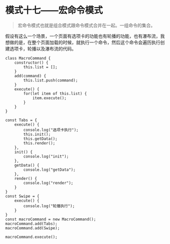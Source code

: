 # 模式十七——宏命令模式

> 宏命令模式也就是组合模式跟命令模式合并在一起。一组命令的集合。
>

假设有这么一个场景，一个页面有选项卡的功能也有轮播的功能，也有瀑布流，我想做的是，在整个页面加载的时候，就执行一个命令，然后这个命令会遍历执行创建选项卡，轮播以及瀑布流的代码。

```
class MacroCommand {
	constructor() {
		this.list = [];
	}
	add(command) {
		this.list.push(command);
	}
	execute() {
		for(let item of this.list) {
			item.execute();
		}
	}
}

const Tabs = {
	execute() {
		console.log("选项卡执行");
		this.init();
		this.getData();
		this.render();
	},
	init() {
		console.log("init");
	},
	getData() {
		console.log("getData");
	},
	render() {
		console.log("render");
	}
}
const Swipe = {
	execute() {
		console.log("轮播执行");
	}
}
const macroCommand = new MacroCommand();
macroCommand.add(Tabs);
macroCommand.add(Swipe);

macroCommand.execute();
```

